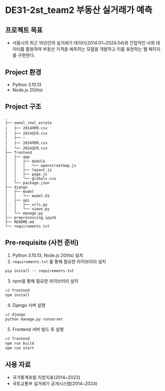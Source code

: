# DE31-2st_team2 부동산 실거래가 예측

## 프로젝트 목표
- 서울시의 최근 10년간의 실거래가 데이터(2014.01~2024.04)와 간접적인 사회 데이터를 활용하여 부동산 가격을 예측하는 모델을 개발하고 이를 표현하는 웹 페이지를 구현한다.

## Project 환경
- Python 3.10.13
- Node.js 20(lts)

## Project 구조
```
.
├── seoul_real_estate
│   ├── 2014매매.csv
│   ├── 2014임대.csv
│   ├── ~
│   ├── 2024매매.csv
│   └── 2024임대.csv
├── frontend
│   ├── app
│   │   ├── module
│   │   │   └── openstreetmap.js
│   │   ├── layout.js
│   │   ├── page.js
│   │   └── globals.css
│   └── package.json
├── django
│   ├── model
│   │   └── model.h5
│   ├── api
│   │   ├── urls.py
│   │   └── views.py
│   └── manage.py
├── preprocessing.ipynb
├── README.md
└── requirements.txt
```

## Pre-requisite (사전 준비)
1. Python 3.10.13, Node.js 20(lts) 설치
2. ``requirements.txt`` 를 통해 필요한 라이브러리 설치
```bash
pip install -r requirements.txt
```
3. npm을 통해 필요한 라이브러리 설치
```bash
cd frontend
npm install
```
4. Django 서버 실행
```bash
cd django
python manage.py runserver
```
5. Frontend 서버 빌드 후 실행
```bash
cd frontend
npm run build
npm run start
```

## 사용 자료
- 국가통계포털 지방지표(2014~2023)
- 국토교통부 실거래가 공개시스템(2014~2024)